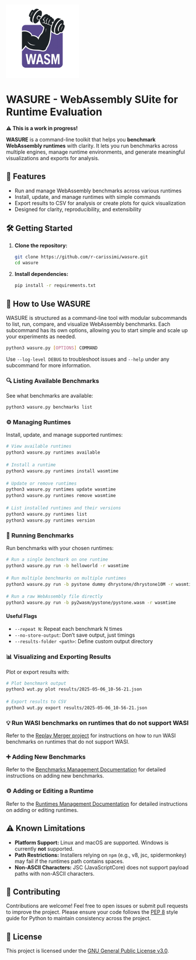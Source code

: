 <img src="assets/logo.png" width="200">

# WASURE - WebAssembly SUite for Runtime Evaluation

**⚠️ This is a work in progress!**

**WASURE** is a command-line toolkit that helps you **benchmark WebAssembly runtimes** with clarity. It lets you run benchmarks across multiple engines, manage runtime environments, and generate meaningful visualizations and exports for analysis.



## 🚀 Features

- Run and manage WebAssembly benchmarks across various runtimes
- Install, update, and manage runtimes with simple commands
- Export results to CSV for analysis or create plots for quick visualization
- Designed for clarity, reproducibility, and extensibility



## 🛠 Getting Started

1. **Clone the repository:**

   ```bash
   git clone https://github.com/r-carissimi/wasure.git
   cd wasure
   ```

2. **Install dependencies:**

   ```bash
   pip install -r requirements.txt
   ```



## 📖 How to Use WASURE

WASURE is structured as a command-line tool with modular subcommands to list, run, compare, and visualize WebAssembly benchmarks. Each subcommand has its own options, allowing you to start simple and scale up your experiments as needed.

```bash
python3 wasure.py [OPTIONS] COMMAND
```

Use `--log-level DEBUG` to troubleshoot issues and `--help` under any subcommand for more information.



### 🔍 Listing Available Benchmarks

See what benchmarks are available:

```bash
python3 wasure.py benchmarks list
```



### ⚙️ Managing Runtimes

Install, update, and manage supported runtimes:

```bash
# View available runtimes
python3 wasure.py runtimes available

# Install a runtime
python3 wasure.py runtimes install wasmtime

# Update or remove runtimes
python3 wasure.py runtimes update wasmtime
python3 wasure.py runtimes remove wasmtime

# List installed runtimes and their versions
python3 wasure.py runtimes list
python3 wasure.py runtimes version
```



### 🏃 Running Benchmarks

Run benchmarks with your chosen runtimes:

```bash
# Run a single benchmark on one runtime
python3 wasure.py run -b helloworld -r wasmtime

# Run multiple benchmarks on multiple runtimes
python3 wasure.py run -b pystone dummy dhrystone/dhrystone10M -r wasmtime wasmedge wasmer --repeat 3

# Run a raw WebAssembly file directly
python3 wasure.py run -b py2wasm/pystone/pystone.wasm -r wasmtime
```

#### Useful Flags

- `--repeat N`: Repeat each benchmark N times
- `--no-store-output`: Don’t save output, just timings
- `--results-folder <path>`: Define custom output directory



### 📊 Visualizing and Exporting Results

Plot or export results with:

```bash
# Plot benchmark output
python3 wut.py plot results/2025-05-06_10-56-21.json

# Export results to CSV
python3 wut.py export results/2025-05-06_10-56-21.json
```

### 💡 Run WASI benchmarks on runtimes that do not support WASI

Refer to the [Replay Merger project](https://github.com/r-carissimi/wasm-r3-replay-generator-docker) for instructions on how to run WASI benchmarks on runtimes that do not support WASI.

### ➕ Adding New Benchmarks

Refer to the [Benchmarks Management Documentation](docs/benchmarks-management.md) for detailed instructions on adding new benchmarks.

### ⚙️ Adding or Editing a Runtime

Refer to the [Runtimes Management Documentation](docs/runtimes-management.md) for detailed instructions on adding or editing runtimes.



## ⚠️ Known Limitations

- **Platform Support:** Linux and macOS are supported. Windows is currently **not** supported.
- **Path Restrictions:** Installers relying on `npm` (e.g., v8, jsc, spidermonkey) may fail if the runtimes path contains spaces.
- **Non-ASCII Characters:** JSC (JavaScriptCore) does not support payload paths with non-ASCII characters.



## 🤝 Contributing

Contributions are welcome! Feel free to open issues or submit pull requests to improve the project. Please ensure your code follows the [PEP 8](https://peps.python.org/pep-0008/) style guide for Python to maintain consistency across the project.



## 📜 License

This project is licensed under the [GNU General Public License v3.0](LICENSE).
